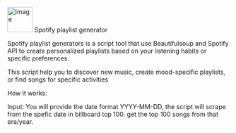<img width="57" alt="image" src="https://github.com/user-attachments/assets/872670e5-1c36-408a-827a-03e8c2ea9fa8"> Spotify playlist generator  


Spotify playlist generators is a script tool that use Beautifulsoup and Spotify API to create personalized playlists based on your listening habits or specific preferences.

This script help you to discover new music, create mood-specific playlists, or find songs for specific activities

How it works:

Input: You will provide the date format YYYY-MM-DD, the script will scrape from the spefic date in billboard top 100. get the top 100 songs from that era/year.
